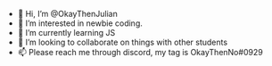 - 👋 Hi, I’m @OkayThenJulian
- 👀 I’m interested in newbie coding.
- 🌱 I’m currently learning JS
- 💞️ I’m looking to collaborate on things with other students
- 📫 Please reach me through discord, my tag is OkayThenNo#0929
